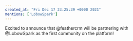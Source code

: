 ```yaml
---
created_at: "Fri Dec 17 23:25:39 +0000 2021"
mentions: ['LobowSpark']
---
```


Excited to announce that @feathercrm will be partnering with @LobowSpark as the first community on the platform!